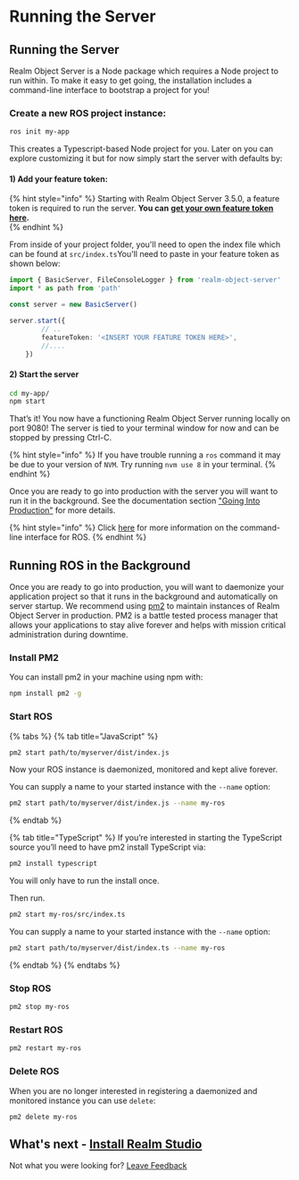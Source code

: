 # Running the Server

## Running the Server

Realm Object Server is a Node package which requires a Node project to run within. To make it easy to get going, the installation includes a command-line interface to bootstrap a project for you!

### Create a new ROS project instance:

```bash
ros init my-app
```

This creates a Typescript-based Node project for you. Later on you can explore customizing it but for now simply start the server with defaults by:

#### 1\) Add your feature token:

{% hint style="info" %}
Starting with Realm Object Server 3.5.0, a feature token is required to run the server.  **You can** [**get your own feature token here**](https://realm.io/trial/self-hosted-standard-plan/)**.**    
{% endhint %}

From inside of your project folder, you'll need to open the index file which can be found at `src/index.ts`You'll need to paste in your feature token as shown below: 

```typescript
import { BasicServer, FileConsoleLogger } from 'realm-object-server'
import * as path from 'path'

const server = new BasicServer()

server.start({
        // ..
        featureToken: '<INSERT YOUR FEATURE TOKEN HERE>',
        //....
    })
```

#### 2\) Start the server

```bash
cd my-app/
npm start
```

That’s it! You now have a functioning Realm Object Server running locally on port 9080! The server is tied to your terminal window for now and can be stopped by pressing Ctrl-C.

{% hint style="info" %}
If you have trouble running a `ros` command it may be due to your version of `NVM`.  Try running `nvm use 8` in your terminal.
{% endhint %}

Once you are ready to go into production with the server you will want to run it in the background. See the documentation section ["Going Into Production"]() for more details.

{% hint style="info" %}
Click [here](manage/command-line-interface-for-ros.md) for more information on the command-line interface for ROS.
{% endhint %}

## Running ROS in the Background

Once you are ready to go into production, you will want to daemonize your application project so that it runs in the background and automatically on server startup. We recommend using [pm2](https://github.com/Unitech/pm2) to maintain instances of Realm Object Server in production. PM2 is a battle tested process manager that allows your applications to stay alive forever and helps with mission critical administration during downtime.

### Install PM2

You can install pm2 in your machine using npm with:

```bash
npm install pm2 -g
```



### Start ROS 

{% tabs %}
{% tab title="JavaScript" %}
```bash
pm2 start path/to/myserver/dist/index.js
```

Now your ROS instance is daemonized, monitored and kept alive forever.

You can supply a name to your started instance with the `--name` option:

```bash
pm2 start path/to/myserver/dist/index.js --name my-ros
```
{% endtab %}

{% tab title="TypeScript" %}
If you’re interested in starting the TypeScript source you’ll need to have pm2 install TypeScript via:

```bash
pm2 install typescript
```

You will only have to run the install once.

Then run.

```bash
pm2 start my-ros/src/index.ts
```

You can supply a name to your started instance with the `--name` option:

```bash
pm2 start path/to/myserver/dist/index.ts --name my-ros
```
{% endtab %}
{% endtabs %}

### Stop ROS 

```bash
pm2 stop my-ros
```

### Restart ROS 

```bash
pm2 restart my-ros
```

### Delete ROS

When you are no longer interested in registering a daemonized and monitored instance you can use `delete`:

```text
pm2 delete my-ros
```

## What's next - [Install Realm Studio](../realm-studio/#installation)

Not what you were looking for? [Leave Feedback](https://realm3.typeform.com/to/A4guM3) 

